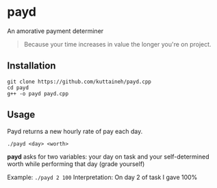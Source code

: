 # payd
An amorative payment determiner
>Because your time increases in value the longer you're on project.

## Installation
```
git clone https://github.com/kuttaineh/payd.cpp
cd payd
g++ -o payd payd.cpp
```

## Usage
Payd returns a new hourly rate of pay each day.
```
./payd <day> <worth>
```
**payd** asks for two variables: your day on task and your self-determined worth while performing that day (grade yourself)

Example: `./payd 2 100`
Interpretation: On day 2 of task I gave 100%
